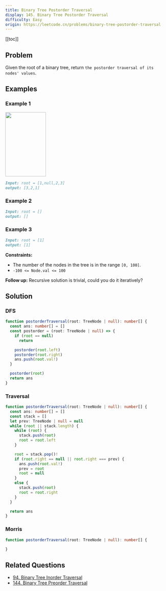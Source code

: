 ```yaml
---
title: Binary Tree Postorder Traversal
display: 145. Binary Tree Postorder Traversal
difficulty: Easy
origin: https://leetcode.cn/problems/binary-tree-postorder-traversal
---
```


[[toc]]

## Problem

Given the root of a binary tree, return `the postorder traversal of its nodes' values`.

## Examples

### Example 1

<img alt="" src="https://assets.leetcode.com/uploads/2020/08/28/pre1.jpg" style="width: 127px; height: 200px;" />

```md
Input: root = [1,null,2,3]
output: [3,2,1]
```

### Example 2

```md
Input: root = []
output: []
```

### Example 3

```md
Input: root = [1]
output: [1]
```

**Constraints:**

- The number of the nodes in the tree is in the range `[0, 100]`.
- `-100 <= Node.val <= 100`

**Follow up:** Recursive solution is trivial, could you do it iteratively?

## Solution

### DFS

```ts
function postorderTraversal(root: TreeNode | null): number[] {
  const ans: number[] = []
  const postorder = (root: TreeNode | null) => {
    if (root == null)
      return

    postorder(root.left)
    postorder(root.right)
    ans.push(root.val!)
  }

  postorder(root)
  return ans
}
```

### Traversal

```ts
function postorderTraversal(root: TreeNode | null): number[] {
  const ans: number[] = []
  const stack = []
  let prev: TreeNode | null = null
  while (root || stack.length) {
    while (root) {
      stack.push(root)
      root = root.left
    }

    root = stack.pop()!
    if (root.right == null || root.right === prev) {
      ans.push(root.val!)
      prev = root
      root = null
    }
    else {
      stack.push(root)
      root = root.right
    }
  }

  return ans
}
```

### Morris

```ts
function postorderTraversal(root: TreeNode | null): number[] {

}
```


## Related Questions

- [94. Binary Tree Inorder Traversal](/structures/tree/094)
- [144. Binary Tree Preorder Traversal](/structures/tree/144)

